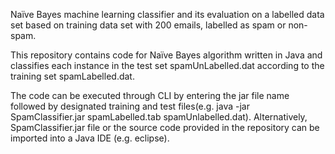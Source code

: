 Naïve Bayes machine learning classifier and its evaluation on a labelled data set based on training data set with 200 emails, labelled as spam or non-spam. 

This repository contains code for Naïve Bayes algorithm written in Java and classifies each instance in the test set spamUnLabelled.dat according to the training set spamLabelled.dat.

The code can be executed through CLI by entering the jar file name followed by designated training and test files(e.g. java -jar SpamClassifier.jar spamLabelled.tab spamUnlabelled.dat). Alternatively, SpamClassifier.jar file or the source code provided in the repository can be imported into a Java IDE (e.g. eclipse).
